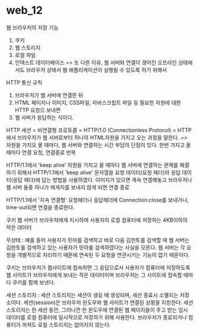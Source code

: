 # web_12

웹 브라우저의 저장 기능
1. 쿠키
2. 웹 스토리지
3. 로컬 파일
4. 인덱스트 데이터베이스
=> 또 다른 이유, 웹 서버와 연결이 끊어진 오프라인 상태에서도 브라우저 상에서 웹 애플리케이션이 실행될 수 있도록 하기 위해서 

HTTP 통신 규칙
1. 브라우저가 웹 서버에 연결한 뒤
2. HTML 페이지나 이미지, CSS파일, 자바스크립트 파일 등 필요한 자원에 대한 HTTP 요청으 보내면
3. 웹 서버가 응답하는 식이다. 

HTTP 세션 = 비연결형 프로토콜 = HTTP/1.0 (Connectionless Protocol)
= HTTP에서 브라우저가 웹 서버로부터 하나의 HTML자원을 가지고 오는 과정을 말한다. 
=> 자원을 가지오 올 때마다, 웹 서버와 연결하는 시간 부담의 단점이 있다. 
한번 가지고 올때마다 연결 요청, 연결종료 반복


HTTP/1.1에서 'keep alive'
자원을 가지고 올 때마다 웹 서버에 연결하는 문제를 해결하기 위해서 HTTP/1.1에서 'keep alive' 문자열을 요청 데이터(요청 헤더)와 응답 데이터(응답 헤더)에 담는 방법을 사용하였다. 
이미지가 있으면 계속 연결해놓고 브라우저나 웹 서버 둘중 하나가 메세지를 보내지 않게 되면 연결 종료


HTTP/1.1에서 '지속 연결형'
요청헤더나 응답헤더에 Connection:close를 보내거나, time-out되면 연결을 종료한다.

쿠키
웹 서버가 브라우저에게 지시하여 사용자의 로컬 컴퓨터에 저장하는 4KB이하의 작은 데이터

무상태
: 예를 들어 사용자가 민아를 검색하고 바로 다음 김한토를 검색할 때 웹 서버는 김한토를 검색하고 있는 사용자가 민아를 검색하였다는 사실을 모른다. 웹 서버는 각 요청을 개별적으로 처리하기 때문에 연속된 두 요청을 연관시키는 기능이 없기 때문이다. 

쿠키는 브라우저가 웹사이트에 접속하면 그 응답으로서 사용자가 컴퓨터에 저장하도록 웹 사이트가 브라우저에게 보내는 작은 데이터이며 브라우저는 그 사이트에 접속할 때마다 쿠키를 함께 보낸다.

세션 스토리지
: 세션 스토리지는 세션이 생길 때 생성되며, 세션 종료시 소멸되는 저장소이다. 세션(session)은 브라우저 윈도우와 웹 사이트가 연결된 상황을 지칭한다. 세션 스토리지는 한 세션 동안, 그러니깐 한 윈도우에 연결된 웹 페이지들이 주고 받는 임시 데이터를 로컬 컴퓨터에 일시적으로 저장하기 위해 사용한다. 브라우저가 종료되거나 컴퓨터가 꺼져도 로컬 스토리지는 없어지지 않는다. 